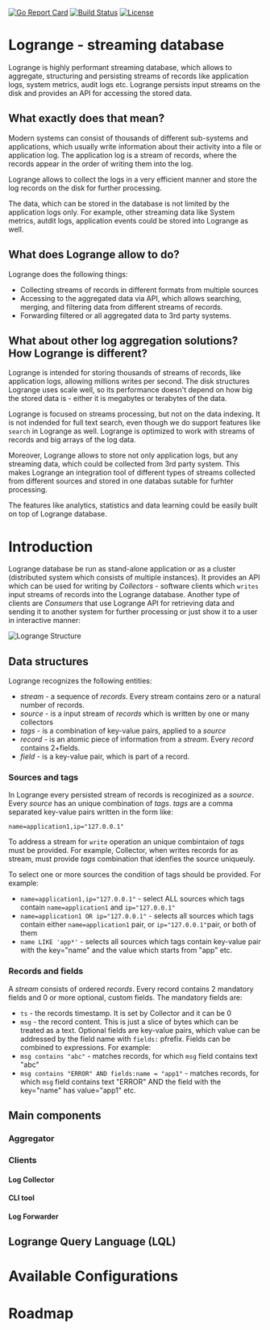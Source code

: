 [![Go Report Card](https://goreportcard.com/badge/logrange/logrange)](https://goreportcard.com/report/logrange/logrange) [![Build Status](https://travis-ci.org/logrange/logrange.svg?branch=master)](https://travis-ci.org/logrange/logrange) [![License](https://img.shields.io/badge/License-Apache%202.0-blue.svg)](https://github.com/logrange/logrange/blob/master/LICENSE)

# Logrange - streaming database 
Logrange is highly performant streaming database, which allows to aggregate, structuring and persisting streams of records like application logs, system metrics, audit logs etc. Logrange persists input streams on the disk and provides an API for accessing the stored data.

## What exactly does that mean?
Modern systems can consist of thousands of different sub-systems and applications, which usually write information about their activity into a file or application log. The application log is a stream of records, where the records appear in the order of writing them into the log.

Logrange allows to collect the logs in a very efficient manner and store the log records on the disk for further processing.

The data, which can be stored in the database is not limited by the application logs only. For example, other streaming data like System metrics, autdit logs, application events could be stored into Logrange as well.

## What does Logrange allow to do?
Logrange does the following things: 
* Collecting streams of records in different formats from multiple sources 
* Accessing to the aggregated data via API, which allows searching, merging, and filtering data from different streams of records.
* Forwarding filtered or all aggregated data to 3rd party systems.

## What about other log aggregation solutions? How Logrange is different?
Logrange is intended for storing thousands of streams of records, like application logs, allowing millions writes per second. The disk structures Logrange uses scale well, so its performance doesn't depend on how big the stored data is - either it is megabytes or terabytes of the data.

Logrange is focused on streams processing, but not on the data indexing. It is not indended for full text search, even though we do support features like `search` in Logrange as well. Logrange is optimized to work with streams of records and big arrays of the log data.

Moreover, Logrange allows to store not only application logs, but any streaming data, which could be collected from 3rd party system. This makes Logrange an integration tool of different types of streams collected from different sources and stored in one databas sutable for furhter processing.

The features like analytics, statistics and data learning could be easily built on top of Logrange database.

# Introduction
Logrange database be run as stand-alone application or as a cluster (distributed system which consists of multiple instances). It provides an API which can be used for writing by _Collectors_ - software clients which `writes` input streams of records into the Logrange database. Another type of clients are _Consumers_ that use Logrange API for retrieving data and sending it to another system for further processing or just show it to a user in interactive manner:

![Logrange Structure](https://raw.githubusercontent.com/logrange/logrange/master/doc/pics/Logrange%20Structure.png)

## Data structures
Logrange recognizes the following entities:
* _stream_ - a sequence of _records_. Every stream contains zero or a natural number of records.
* _source_ - is a input stream of _records_ which is written by one or many collectors
* _tags_ - is a combination of key-value pairs, applied to a _source_
* _record_ - is an atomic piece of information from a _stream_. Every _record_ contains 2+fields.
* _field_ - is a key-value pair, which is part of a record.
### Sources and tags
In Logrange every persisted stream of records is recoginized as a _source_. Every _source_ has an unique combination of _tags_. _tags_ are a comma separated key-value pairs written in the form like:
```
name=application1,ip="127.0.0.1"
```
To address a stream for `write` operation an unique combintaion of _tags_ must be provided. For example, Collector, when writes records for as stream, must provide _tags_ combination that idenfies the source uniqueuly. 

To select one or more sources the condition of tags should be provided. For example:
* `name=application1,ip="127.0.0.1"` - select ALL sources which tags contain `name=application1` and `ip="127.0.0.1"`
* `name=application1 OR ip="127.0.0.1"` - selects all sources which tags contain either `name=application1` pair, or `ip="127.0.0.1"`pair, or both of them
* `name LIKE 'app*'` - selects all sources which tags contain key-value pair with the key="name" and the value which starts from "app"
etc.

### Records and fields
A _stream_ consists of ordered _records_. Every record contains 2 mandatory fields and 0 or more optional, custom fields. The mandatory fields are:
* `ts` - the records timestamp. It is set by Collector and it can be 0
* `msg` - the record content. This is just a slice of bytes which can be treated as a text.
Optional fields are key-value pairs, which value can be addressed by the field name with `fields:` pfrefix. Fields can be combined to expressions. For example:
* `msg contains "abc"` - matches records, for which `msg` field contains text "abc"
* `msg contains "ERROR" AND fields:name = "app1"` - matches records, for which `msg` field contains text "ERROR" AND the field with the key="name" has value="app1"
etc.

## Main components
### Aggregator
### Clients
#### Log Collector
#### CLI tool
#### Log Forwarder
## Logrange Query Language (LQL)
# Available Configurations
# Roadmap

